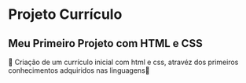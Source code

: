 # Projeto Currículo
<h2>Meu Primeiro Projeto com HTML e CSS</h2>
<p>
📖 Criação de um currículo inicial com html e css, atravéz dos primeiros conhecimentos adquiridos nas linguagens📖
</p>
